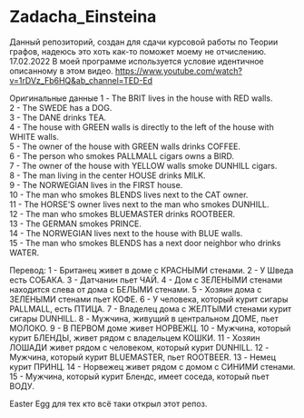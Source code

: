 # Zadacha_Einsteina
Данный репозиторий, создан для сдачи курсовой работы по Теории графов, надеюсь это хоть как-то поможет моему не отчислению. 17.02.2022
В моей программе используется условие идентичное описанному в этом видео. https://www.youtube.com/watch?v=1rDVz_Fb6HQ&ab_channel=TED-Ed

Оригинальные данные
1 - The BRIT lives in the house with RED walls.                                    
2 - The SWEDE has a DOG.                                                               
3 - The DANE drinks TEA.                                                               
4 - The house with GREEN walls is directly to the left of the house with WHITE walls.   
5 - The owner of the house with GREEN walls drinks COFFEE.                              
6 - The person who smokes PALLMALL cigars owns a BIRD.                                 
7 - The owner of the house with YELLOW walls smoke DUNHILL cigars.                     
8 - The man living in the center HOUSE drinks MILK.                                     
9 - The NORWEGIAN lives in the FIRST house.                                             
10 - The man who smokes BLENDS lives next to the CAT owner.                              
11 - The HORSE'S owner lives next to the man who smokes DUNHILL.                         
12 - The man who smokes BLUEMASTER drinks ROOTBEER.                                     
13 - The GERMAN smokes PRINCE.                                                          
14 - The NORWEGIAN lives next to the house with BLUE walls.                              
15 - The man who smokes BLENDS has a next door neighbor who drinks WATER.             

Перевод: 
1 - Британец живет в доме с КРАСНЫМИ стенами. 
2 - У Шведа есть СОБАКА.
3 - Датчанин пьет ЧАЙ.
4 - Дом с ЗЕЛЕНЫМИ стенами находится слева от дома с БЕЛЫМИ стенами.
5 - Хозяин дома с ЗЕЛЕНЫМИ стенами пьет КОФЕ.
6 - У человека, который курит сигары PALLMALL, есть ПТИЦА. 
7 - Владелец дома с ЖЕЛТЫМИ стенами курит сигары DUNHILL. 
8 - Мужчина, живущий в центральном ДОМЕ, пьет МОЛОКО.
9 - В ПЕРВОМ доме живет НОРВЕЖЦ.
10 - Мужчина, который курит БЛЕНДЫ, живет рядом с владельцем КОШКИ.
11 - Хозяин ЛОШАДИ живет рядом с человеком, который курит DUNHILL.
12 - Мужчина, который курит BLUEMASTER, пьет ROOTBEER. 
13 - Немец курит ПРИНЦ. 
14 - Норвежец живет рядом с домом с СИНИМИ стенами.
15 - Мужчина, который курит Блендс, имеет соседа, который пьет ВОДУ.

Easter Egg для тех кто всё таки открыл этот репоз. 
